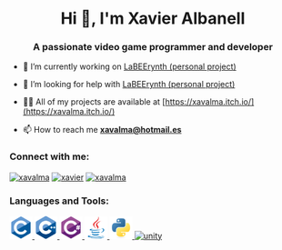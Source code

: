 <h1 align="center">Hi 👋, I'm Xavier Albanell</h1>
<h3 align="center">A passionate video game programmer and developer</h3>

- 🔭 I’m currently working on [LaBEErynth (personal project)](https://xavalma.itch.io/labeerynth)

- 🤝 I’m looking for help with [LaBEErynth (personal project)](https://xavalma.itch.io/labeerynth)

- 👨‍💻 All of my projects are available at [https://xavalma.itch.io/](https://xavalma.itch.io/)

- 📫 How to reach me **xavalma@hotmail.es**

<h3 align="left">Connect with me:</h3>
<p align="left">
<a href="https://twitter.com/xavalma" target="blank"><img align="center" src="https://raw.githubusercontent.com/rahuldkjain/github-profile-readme-generator/master/src/images/icons/Social/twitter.svg" alt="xavalma" height="30" width="40" /></a>
<a href="https://linkedin.com/in/xavalma" target="blank"><img align="center" src="https://raw.githubusercontent.com/rahuldkjain/github-profile-readme-generator/master/src/images/icons/Social/linked-in-alt.svg" alt="xavier" height="30" width="40" /></a>
<a href="https://www.youtube.com/c/xavalma" target="blank"><img align="center" src="https://raw.githubusercontent.com/rahuldkjain/github-profile-readme-generator/master/src/images/icons/Social/youtube.svg" alt="xavalma" height="30" width="40" /></a>
</p>

<h3 align="left">Languages and Tools:</h3>
<p align="left"> <a href="https://www.cprogramming.com/" target="_blank" rel="noreferrer"> <img src="https://raw.githubusercontent.com/devicons/devicon/master/icons/c/c-original.svg" alt="c" width="40" height="40"/> </a> <a href="https://www.w3schools.com/cpp/" target="_blank" rel="noreferrer"> <img src="https://raw.githubusercontent.com/devicons/devicon/master/icons/cplusplus/cplusplus-original.svg" alt="cplusplus" width="40" height="40"/> </a> <a href="https://www.w3schools.com/cs/" target="_blank" rel="noreferrer"> <img src="https://raw.githubusercontent.com/devicons/devicon/master/icons/csharp/csharp-original.svg" alt="csharp" width="40" height="40"/> </a> <a href="https://www.java.com" target="_blank" rel="noreferrer"> <img src="https://raw.githubusercontent.com/devicons/devicon/master/icons/java/java-original.svg" alt="java" width="40" height="40"/> </a> <a href="https://www.python.org" target="_blank" rel="noreferrer"> <img src="https://raw.githubusercontent.com/devicons/devicon/master/icons/python/python-original.svg" alt="python" width="40" height="40"/> </a> <a href="https://unity.com/" target="_blank" rel="noreferrer"> <img src="https://www.vectorlogo.zone/logos/unity3d/unity3d-icon.svg" alt="unity" width="40" height="40"/> </a> </p>
